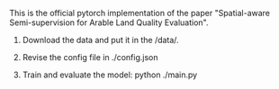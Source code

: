 This is the official pytorch implementation of the paper "Spatial-aware Semi-supervision for Arable Land Quality Evaluation".


1. Download the data and put it in the /data/.

2. Revise the config file in ./config.json

3. Train and evaluate the model:
   python ./main.py



